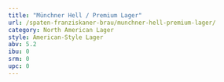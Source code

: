 ```yaml
---
title: "Münchner Hell / Premium Lager"
url: /spaten-franziskaner-brau/munchner-hell-premium-lager/
category: North American Lager
style: American-Style Lager
abv: 5.2
ibu: 0
srm: 0
upc: 0
---
```


